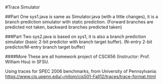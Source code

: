 #Trace Simulator

##Part One
sys1.java is same as Simulator.java (with a little changes), it is a branch prediction simulator with static prediction. (Forward branches are predicted not taken, backward branches predicted taken)  

###Part Two
sys2.java is based on sys1, it is also a branch prediction simulator (basic 2-bit predictor with branch target buffer). (N-entry 2-bit predictor/M-entry branch target buffer) 

####More
These are all homework project of CSC656 (Instructor: Prof. William Hsu) in SFSU.

Using traces for SPEC 2006 benchmarks, from University of Pennsylvania: https://www.cis.upenn.edu/~milom/cis501-Fall12/traces/trace-format.html
